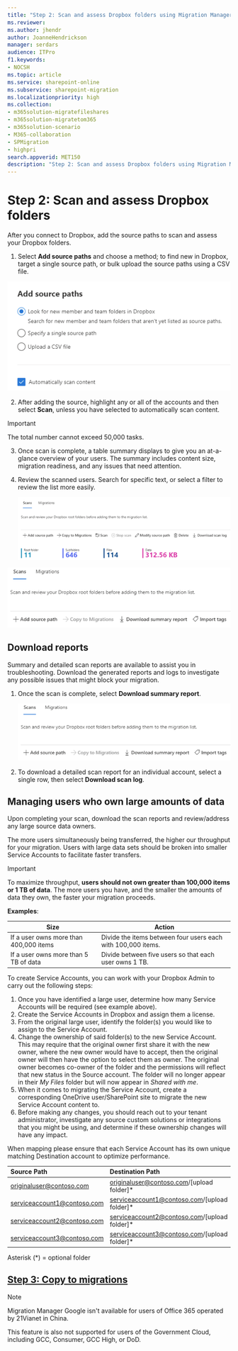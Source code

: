 ```yaml
---
title: "Step 2: Scan and assess Dropbox folders using Migration Manager"
ms.reviewer:
ms.author: jhendr
author: JoanneHendrickson
manager: serdars
audience: ITPro
f1.keywords:
- NOCSH
ms.topic: article
ms.service: sharepoint-online
ms.subservice: sharepoint-migration
ms.localizationpriority: high
ms.collection:
- m365solution-migratefileshares
- m365solution-migratetom365
- m365solution-scenario
- M365-collaboration
- SPMigration
- highpri
search.appverid: MET150
description: "Step 2: Scan and assess Dropbox folders using Migration Manager."
---
```


# Step 2: Scan and assess Dropbox folders

After you connect to Dropbox, add the source paths to scan and assess your Dropbox folders. 

1. Select **Add source paths** and choose a method; to find new in Dropbox, target a single source path, or bulk upload the source paths using a CSV file.

![add source paths manually in Dropbox](media/mm-dropbox-add-source-auto-scan.png)

2. After adding the source, highlight any or all of the accounts and then select **Scan**, unless you have selected to automatically scan content.

>[!Important]
> The total number cannot exceed 50,000 tasks.

3. Once scan is complete, a table summary displays to give you an at-a-glance overview of your users. The summary includes content size, migration readiness, and any issues that need attention. 
4. Review the scanned users. Search for specific text, or select a filter to review the list more easily.

   ![Summary of scanned dropbox folders](media/mm-dropbox-scan-summary.png)


![download summary reports for dropbox](media/mm-dropbox-summary-report-menu.png)


## Download reports

Summary and detailed scan reports are available to assist you in troubleshooting. Download the generated reports and logs to investigate any possible issues that might block your migration.

1. Once the scan is complete, select **Download summary report**.

   ![download summary reports for dropbox](media/mm-dropbox-summary-report-menu.png)

2. To download a detailed scan report for an individual account, select a single row, then select **Download scan log**.   </br>

## Managing users who own large amounts of data

Upon completing your scan, download the scan reports and review/address any large source data owners.

The more users simultaneously being transferred, the higher our throughput for your migration. Users with large data sets should be broken into smaller Service Accounts to facilitate faster transfers.

> [!IMPORTANT]
> To maximize throughput, **users should not own greater than 100,000 items or 1 TB of data**. The more users you have, and the smaller the amounts of data they own, the faster your migration proceeds.

**Examples**:

|Size|Action|
|---|---|
|If a user owns more than 400,000 items|Divide the items between four users each with 100,000 items.|
|If a user owns more than 5 TB of data|Divide between five users so that each user owns 1 TB. |

To create Service Accounts, you can work with your Dropbox Admin to carry out the following steps:

1. Once you have identified a large user, determine how many Service Accounts will be required (see example above).
2. Create the Service Accounts in Dropbox and assign them a license.
3. From the original large user, identify the folder(s) you would like to assign to the Service Account.
4. Change the ownership of said folder(s) to the new Service Account. This may require that the original owner first share it with the new owner, where the new owner would have to accept, then the original owner will then have the option to select them as owner. The original owner becomes co-owner of the folder and the permissions will reflect that new status in the Source account. The folder will no longer appear in their *My Files* folder but will now appear in *Shared with me*.
5. When it comes to migrating the Service Account, create a corresponding OneDrive user/SharePoint site to migrate the new Service Account content to.
6. Before making any changes, you should reach out to your tenant administrator, investigate any source custom solutions or integrations that you might be using, and determine if these ownership changes will have any impact.

When mapping please ensure that each Service Account has its own unique matching Destination account to optimize performance.

|Source Path|Destination Path |
|:-----|:-----|
|originaluser@contoso.com | originaluser@contoso.com/[upload folder]\* |
|serviceaccount1@contoso.com |serviceaccount1@contoso.com/[upload folder]\* |
|serviceaccount2@contoso.com |serviceaccount2@contoso.com/[upload folder]\* |
|serviceaccount3@contoso.com | serviceaccount3@contoso.com/[upload folder]\* |

Asterisk (\*) = optional folder

## [**Step 3: Copy to migrations**](mm-dropbox-step3-copy-to-migrations.md)

> [!NOTE]
> Migration Manager Google isn't available for users of Office 365 operated by 21Vianet in China.
>
> This feature is also not supported for users of the Government Cloud, including GCC, Consumer, GCC High, or DoD.
